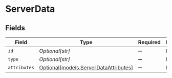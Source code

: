 # ServerData


## Fields

| Field                                                                      | Type                                                                       | Required                                                                   | Description                                                                |
| -------------------------------------------------------------------------- | -------------------------------------------------------------------------- | -------------------------------------------------------------------------- | -------------------------------------------------------------------------- |
| `id`                                                                       | *Optional[str]*                                                            | :heavy_minus_sign:                                                         | N/A                                                                        |
| `type`                                                                     | *Optional[str]*                                                            | :heavy_minus_sign:                                                         | N/A                                                                        |
| `attributes`                                                               | [Optional[models.ServerDataAttributes]](../models/serverdataattributes.md) | :heavy_minus_sign:                                                         | N/A                                                                        |